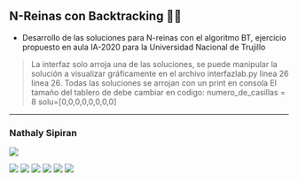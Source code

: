 ## N-Reinas con Backtracking  🏳️‍🌈 



- Desarrollo de las soluciones para N-reinas con el algoritmo BT, ejercicio propuesto en aula IA-2020 para la Universidad Nacional de Trujillo
> La interfaz solo arroja una de las soluciones, se puede manipular la solución a visualizar gráficamente en el archivo interfazlab.py linea 26
linea 26.
> Todas las soluciones se arrojan con un print en consola
> El tamaño del tablero de debe cambiar en codigo:
    numero_de_casillas = 8
    solu=[0,0,0,0,0,0,0,0]
------------


### Nathaly Sipiran

 ![](https://i.ibb.co/M5HvzgV/mano-1.png) 

![](https://img.shields.io/github/stars/pandao/editor.md.svg) ![](https://img.shields.io/github/forks/pandao/editor.md.svg) ![](https://img.shields.io/github/tag/pandao/editor.md.svg) ![](https://img.shields.io/github/release/pandao/editor.md.svg) ![](https://img.shields.io/github/issues/pandao/editor.md.svg) ![](https://img.shields.io/bower/v/editor.md.svg)

